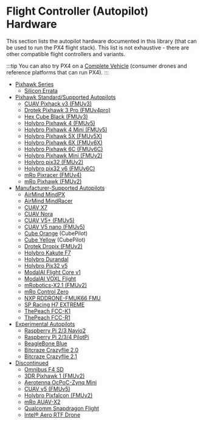 # Flight Controller (Autopilot) Hardware

This section lists the autopilot hardware documented in this library (that can be used to run the PX4 flight stack). This list is not exhaustive - there are other compatible flight controllers and variants.

:::tip
You can also try PX4 on a [Complete Vehicle](../complete_vehicles/README.md) (consumer drones and reference platforms that can run PX4).
:::

- [Pixhawk Series](../flight_controller/pixhawk_series.md)
  - [Silicon Errata](../flight_controller/silicon_errata.md)
- [Pixhawk Standard/Supported Autopilots](../flight_controller/autopilot_pixhawk_standard.md)
  - [CUAV Pixhack v3 (FMUv3)](../flight_controller/pixhack_v3.md)
  - [Drotek Pixhawk 3 Pro (FMUv4pro)](../flight_controller/pixhawk3_pro.md)
  - [Hex Cube Black (FMUv3)](../flight_controller/pixhawk-2.md)
  - [Holybro Pixhawk 4 (FMUv5)](../flight_controller/pixhawk4.md)
  - [Holybro Pixhawk 4 Mini (FMUv5)](../flight_controller/pixhawk4_mini.md)
  - [Holybro Pixhawk 5X (FMUv5X)](../flight_controller/pixhawk5x.md)
  - [Holybro Pixhawk 6X (FMUv6X)](../flight_controller/pixhawk6x.md)
  - [Holybro Pixhawk 6C (FMUv6C)](../flight_controller/pixhawk6c.md)
  - [Holybro Pixhawk Mini (FMUv2)](../flight_controller/pixhawk_mini.md)
  - [Holybro pix32 (FMUv2)](../flight_controller/holybro_pix32.md)
  - [Holybro pix32 v6 (FMUv6C)](../flight_controller/holybro_pix32_v6.md)
  - [mRo Pixracer (FMUv4)](../flight_controller/pixracer.md)
  - [mRo Pixhawk (FMUv2)](../flight_controller/mro_pixhawk.md)
- [Manufacturer-Supported Autopilots](../flight_controller/autopilot_manufacturer_supported.md)
  - [AirMind MindPX](../flight_controller/mindpx.md)
  - [AirMind MindRacer](../flight_controller/mindracer.md)
  - [CUAV X7](../flight_controller/cuav_x7.md)
  - [CUAV Nora](../flight_controller/cuav_nora.md)
  - [CUAV V5+ (FMUv5)](../flight_controller/cuav_v5_plus.md)
  - [CUAV V5 nano (FMUv5)](../flight_controller/cuav_v5_nano.md)
  - [Cube Orange](../flight_controller/cubepilot_cube_orange.md) (CubePilot)
  - [Cube Yellow](../flight_controller/cubepilot_cube_yellow.md) (CubePilot)
  - [Drotek Dropix (FMUv2)](../flight_controller/dropix.md)
  - [Holybro Kakute F7](../flight_controller/kakutef7.md)
  - [Holybro Durandal](../flight_controller/durandal.md)
  - [Holybro Pix32 v5](../flight_controller/holybro_pix32_v5.md)
  - [ModalAI Flight Core v1](../flight_controller/modalai_fc_v1.md)
  - [ModalAI VOXL Flight](../flight_controller/modalai_voxl_flight.md)
  - [mRobotics-X2.1 (FMUv2)](../flight_controller/mro_x2.1.md)
  - [mRo Control Zero](../flight_controller/mro_control_zero_f7.md)
  - [NXP RDDRONE-FMUK66 FMU](../flight_controller/nxp_rddrone_fmuk66.md)
  - [SP Racing H7 EXTREME](../flight_controller/spracingh7extreme.md)
  - [ThePeach FCC-K1](../flight_controller/thepeach_k1.md)
  - [ThePeach FCC-R1](../flight_controller/thepeach_r1.md)
- [Experimental Autopilots](../flight_controller/autopilot_experimental.md)
  - [Raspberry Pi 2/3 Navio2](../flight_controller/raspberry_pi_navio2.md)
  - [Raspberry Pi 2/3/4 PilotPi](../flight_controller/raspberry_pi_pilotpi.md)
  - [BeagleBone Blue](../flight_controller/beaglebone_blue.md)
  - [Bitcraze Crazyflie 2.0](../complete_vehicles/crazyflie2.md)
  - [Bitcraze Crazyflie 2.1](../complete_vehicles/crazyflie21.md)
- [Discontinued](../flight_controller/autopilot_discontinued.md)
  - [Omnibus F4 SD](../flight_controller/omnibus_f4_sd.md)
  - [3DR Pixhawk 1 (FMUv2)](../flight_controller/pixhawk.md)
  - [Aerotenna OcPoC-Zynq Mini](../flight_controller/ocpoc_zynq.md)
  - [CUAV v5 (FMUv5)](../flight_controller/cuav_v5.md)
  - [Holybro Pixfalcon (FMUv2)](../flight_controller/pixfalcon.md)
  - [mRo AUAV-X2](../flight_controller/auav_x2.md)
  - [Qualcomm Snapdragon Flight](../flight_controller/snapdragon_flight.md)
  - [Intel® Aero RTF Drone](../complete_vehicles/intel_aero.md)
